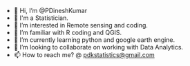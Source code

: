 - 👋 Hi, I’m @PDineshKumar
- 👋 I'm a Statistician.
- 👀 I’m interested in Remote sensing and coding.
- 👀 I’m familiar with R coding and QGIS.
- 🌱 I’m currently learning python and google earth engine.
- 💞️ I’m looking to collaborate on working with Data Analytics.
- 📫 How to reach me? @ pdkstatistics@gmail.com

<!---
PDineshKumar/PDineshKumar is a ✨ special ✨ repository because its `README.md` (this file) appears on your GitHub profile.
You can click the Preview link to take a look at your changes.
--->

